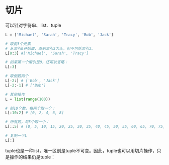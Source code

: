 # 切片
可以针对字符串、list、tuple

```python
L = ['Michael', 'Sarah', 'Tracy', 'Bob', 'Jack']

# 取前3个元素
# 从索引0开始取，直到索引3为止，但不包括索引3。
L[0:3] #['Michael', 'Sarah', 'Tracy']

# 如果第一个索引是0，还可以省略：
L[:3]

# 取倒数两个
L[-2:] # ['Bob', 'Jack']
L[-2:-1] # ['Bob']
```

```python
# 其他操作
L = list(range(100))

# 前10个数，每两个取一个：
L[:10:2] # [0, 2, 4, 6, 8]

# 所有数，每5个取一个：
L[::5] # [0, 5, 10, 15, 20, 25, 30, 35, 40, 45, 50, 55, 60, 65, 70, 75, 80, 85, 90, 95]

# 复制一个L
L[:]
```

tuple也是一种list，唯一区别是tuple不可变。因此，tuple也可以用切片操作，只是操作的结果仍是tuple：

